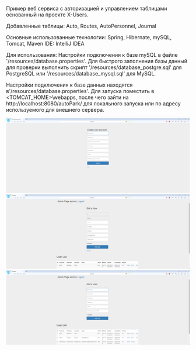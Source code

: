 Пример веб сервиса с авторизацией и управлением таблицами основанный на проекте X-Users.

Добавленные таблицы: Auto, Routes, AutoPersonnel, Journal

Основные использованные технологии: Spring, Hibernate, mySQL, Tomcat, Maven
IDE: IntelliJ IDEA

Для использования:
Настройки подключения к базе mySQL в файле '/resources/database.properties'.
Для быстрого заполнения базы данный для проверки выполнить скрипт '/resources/database_postgre.sql' для PostgreSQL или '/resources/database_mysql.sql' для MySQL.

Настройки подключения к базе данных находятся в'/resources/database.properties'. Для запуска поместить в <TOMCAT_HOME>\webapps, после чего зайти на http://localhost:8080/autoPark/ для локального запуска или по адресу используемого для внешнего сервера.

![alt text](https://raw.githubusercontent.com/0xFaulty/autoPark/master/screenshots/ex3.png)
![alt text](https://raw.githubusercontent.com/0xFaulty/autoPark/master/screenshots/ex2.png)
![alt text](https://raw.githubusercontent.com/0xFaulty/autoPark/master/screenshots/ex1.png)
